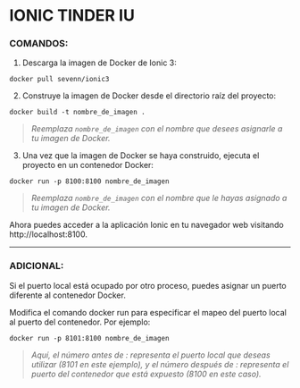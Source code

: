 # IONIC TINDER IU

### COMANDOS:
1. Descarga la imagen de Docker de Ionic 3:
```
docker pull sevenn/ionic3
```

2. Construye la imagen de Docker desde el directorio raíz del proyecto:
```
docker build -t nombre_de_imagen .
```
> _Reemplaza ```nombre_de_imagen``` con el nombre que desees asignarle a tu imagen de Docker._

3. Una vez que la imagen de Docker se haya construido, ejecuta el proyecto en un contenedor Docker:

```
docker run -p 8100:8100 nombre_de_imagen
```

> _Reemplaza ```nombre_de_imagen``` con el nombre que le hayas asignado a tu imagen de Docker._

Ahora puedes acceder a la aplicación Ionic en tu navegador web visitando http://localhost:8100.

---

### ADICIONAL:
Si el puerto local está ocupado por otro proceso, puedes asignar un puerto diferente al contenedor Docker.

Modifica el comando docker run para especificar el mapeo del puerto local al puerto del contenedor. Por ejemplo:
```
docker run -p 8101:8100 nombre_de_imagen
```
> _Aquí, el número antes de : representa el puerto local que deseas utilizar (8101 en este ejemplo), y el número después de : representa el puerto del contenedor que está expuesto (8100 en este caso)._

